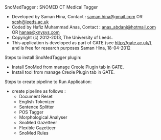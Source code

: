 SnoMedTagger : SNOMED CT Medical Tagger

  * Developed by Saman Hina, Contact : saman.hina@gmail.com OR scsh@leeds.ac.uk
  * Coded by Hafiz Muhammad Anas, Contact : anas_abdani@hotmail.com OR hanas@knysys.com
  * Copyright (c) 2012-2013, The University of Leeds.
  * This application is developed as part of GATE (see http://gate.ac.uk/), and is free for research purposes Saman Hina, 18-04-2012

Steps to install SnoMedTagger plugin:

  * Install SnoMed from manage Creole Plugin tab in GATE.
  * Install tool from manage Creole Plugin tab in GATE.

Steps to create pipeline to Run Application: 

  * create pipeline as follows :
    * Document Reset
    * English Tokenizer
    * Sentence Splitter
    * POS Tagger
    * Morphological Analyser
    * SnoMed Gazetteer
    * Flexible Gazetteer
    * SnoMed Rules



